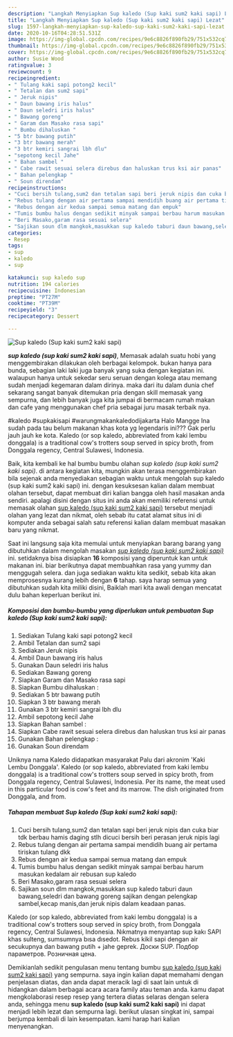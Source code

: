 ```yaml
---
description: "Langkah Menyiapkan Sup kaledo (Sup kaki sum2 kaki sapi) Lezat"
title: "Langkah Menyiapkan Sup kaledo (Sup kaki sum2 kaki sapi) Lezat"
slug: 1597-langkah-menyiapkan-sup-kaledo-sup-kaki-sum2-kaki-sapi-lezat
date: 2020-10-16T04:28:51.531Z
image: https://img-global.cpcdn.com/recipes/9e6c8826f890fb29/751x532cq70/sup-kaledo-sup-kaki-sum2-kaki-sapi-foto-resep-utama.jpg
thumbnail: https://img-global.cpcdn.com/recipes/9e6c8826f890fb29/751x532cq70/sup-kaledo-sup-kaki-sum2-kaki-sapi-foto-resep-utama.jpg
cover: https://img-global.cpcdn.com/recipes/9e6c8826f890fb29/751x532cq70/sup-kaledo-sup-kaki-sum2-kaki-sapi-foto-resep-utama.jpg
author: Susie Wood
ratingvalue: 3
reviewcount: 9
recipeingredient:
- " Tulang kaki sapi potong2 kecil"
- " Tetalan dan sum2 sapi"
- " Jeruk nipis"
- " Daun bawang iris halus"
- " Daun seledri iris halus"
- " Bawang goreng"
- " Garam dan Masako rasa sapi"
- " Bumbu dihaluskan "
- "5 btr bawang putih"
- "3 btr bawang merah"
- "3 btr kemiri sangrai lbh dlu"
- "sepotong kecil Jahe"
- " Bahan sambel "
- " Cabe rawit sesuai selera direbus dan haluskan trus ksi air panas"
- " Bahan pelengkap "
- " Soun direndam"
recipeinstructions:
- "Cuci bersih tulang,sum2 dan tetalan sapi beri jeruk nipis dan cuka biar tdk berbau hamis daging stlh dicuci bersih beri perasan jeruk nipis lagi"
- "Rebus tulang dengan air pertama sampai mendidih buang air pertama tiriskan tulang dkk"
- "Rebus dengan air kedua sampai semua matang dan empuk"
- "Tumis bumbu halus dengan sedikit minyak sampai berbau harum masukan kedalam air rebusan sup kaledo"
- "Beri Masako,garam rasa sesuai selera"
- "Sajikan soun dlm mangkok,masukkan sup kaledo taburi daun bawang,seledri dan bawang goreng sajikan dengan pelengkap sambel,kecap manis,dan jeruk nipis dalam keadaan panas."
categories:
- Resep
tags:
- sup
- kaledo
- sup

katakunci: sup kaledo sup 
nutrition: 194 calories
recipecuisine: Indonesian
preptime: "PT27M"
cooktime: "PT39M"
recipeyield: "3"
recipecategory: Dessert

---
```



![Sup kaledo (Sup kaki sum2 kaki sapi)](https://img-global.cpcdn.com/recipes/9e6c8826f890fb29/751x532cq70/sup-kaledo-sup-kaki-sum2-kaki-sapi-foto-resep-utama.jpg)

<b><i>sup kaledo (sup kaki sum2 kaki sapi)</i></b>, Memasak adalah suatu hobi yang menggembirakan dilakukan oleh berbagai kelompok. bukan hanya para bunda, sebagian laki laki juga banyak yang suka dengan kegiatan ini. walaupun hanya untuk sekedar seru seruan dengan kolega atau memang sudah menjadi kegemaran dalam dirinya. maka dari itu dalam dunia chef sekarang sangat banyak ditemukan pria dengan skill memasak yang sempurna, dan lebih banyak juga kita jumpai di bermacam rumah makan dan cafe yang menggunakan chef pria sebagai juru masak terbaik nya.

#kaledo #supkakisapi #warungmakankaledodijakarta Halo Mangge Ina sudah pada tau belum makanan khas kota yg legendaris ini??? Gak perlu jauh jauh ke kota. Kaledo (or sop kaledo, abbreviated from kaki lembu donggala) is a traditional cow&#39;s trotters soup served in spicy broth, from Donggala regency, Central Sulawesi, Indonesia.

Baik, kita kembali ke hal bumbu bumbu olahan <i>sup kaledo (sup kaki sum2 kaki sapi)</i>. di antara kegiatan kita, mungkin akan terasa menggembirakan bila sejenak anda menyediakan sebagian waktu untuk mengolah sup kaledo (sup kaki sum2 kaki sapi) ini. dengan kesuksesan kalian dalam membuat olahan tersebut, dapat membuat diri kalian bangga oleh hasil masakan anda sendiri. apalagi disini dengan situs ini anda akan memiliki referensi untuk memasak olahan <u>sup kaledo (sup kaki sum2 kaki sapi)</u> tersebut menjadi olahan yang lezat dan nikmat, oleh sebab itu catat alamat situs ini di komputer anda sebagai salah satu referensi kalian dalam membuat masakan baru yang nikmat.


Saat ini langsung saja kita memulai untuk menyiapkan barang barang yang dibutuhkan dalam mengolah masakan <u><i>sup kaledo (sup kaki sum2 kaki sapi)</i></u> ini. setidaknya bisa disiapkan <b>16</b> komposisi yang diperuntuk kan untuk makanan ini. biar berikutnya dapat membuahkan rasa yang yummy dan menggugah selera. dan juga sediakan waktu kita sedikit, sebab kita akan memprosesnya kurang lebih dengan <b>6</b> tahap. saya harap semua yang dibutuhkan sudah kita miliki disini, Baiklah mari kita awali dengan mencatat dulu bahan keperluan berikut ini.

<!--inarticleads1-->

##### Komposisi dan bumbu-bumbu yang diperlukan untuk pembuatan Sup kaledo (Sup kaki sum2 kaki sapi):

1. Sediakan  Tulang kaki sapi potong2 kecil
1. Ambil  Tetalan dan sum2 sapi
1. Sediakan  Jeruk nipis
1. Ambil  Daun bawang iris halus
1. Gunakan  Daun seledri iris halus
1. Sediakan  Bawang goreng
1. Siapkan  Garam dan Masako rasa sapi
1. Siapkan  Bumbu dihaluskan :
1. Sediakan 5 btr bawang putih
1. Siapkan 3 btr bawang merah
1. Gunakan 3 btr kemiri sangrai lbh dlu
1. Ambil sepotong kecil Jahe
1. Siapkan  Bahan sambel :
1. Siapkan  Cabe rawit sesuai selera direbus dan haluskan trus ksi air panas
1. Gunakan  Bahan pelengkap :
1. Gunakan  Soun direndam


Uniknya nama Kaledo didapatkan masyarakat Palu dari akronim &#39;Kaki Lembu Donggala&#39;. Kaledo (or sop kaledo, abbreviated from kaki lembu donggala) is a traditional cow&#39;s trotters soup served in spicy broth, from Donggala regency, Central Sulawesi, Indonesia. Per its name, the meat used in this particular food is cow&#39;s feet and its marrow. The dish originated from Donggala, and from. 

<!--inarticleads2-->

##### Tahapan membuat Sup kaledo (Sup kaki sum2 kaki sapi):

1. Cuci bersih tulang,sum2 dan tetalan sapi beri jeruk nipis dan cuka biar tdk berbau hamis daging stlh dicuci bersih beri perasan jeruk nipis lagi
1. Rebus tulang dengan air pertama sampai mendidih buang air pertama tiriskan tulang dkk
1. Rebus dengan air kedua sampai semua matang dan empuk
1. Tumis bumbu halus dengan sedikit minyak sampai berbau harum masukan kedalam air rebusan sup kaledo
1. Beri Masako,garam rasa sesuai selera
1. Sajikan soun dlm mangkok,masukkan sup kaledo taburi daun bawang,seledri dan bawang goreng sajikan dengan pelengkap sambel,kecap manis,dan jeruk nipis dalam keadaan panas.


Kaledo (or sop kaledo, abbreviated from kaki lembu donggala) is a traditional cow&#39;s trotters soup served in spicy broth, from Donggala regency, Central Sulawesi, Indonesia. Nıkmatnya menyantap sup kakı SAPI khas sulteng, sumsumnya bısa dısedot. Rebus kikil sapi dengan air secukupnya dan bawang putih + jahe geprek. Доски SUP. Подбор параметров. Розничная цена. 

Demikianlah sedikit pengulasan menu tentang bumbu <u>sup kaledo (sup kaki sum2 kaki sapi)</u> yang sempurna. saya ingin kalian dapat memahami dengan penjelasan diatas, dan anda dapat meracik lagi di saat lain untuk di hidangkan dalam berbagai acara acara family atau teman anda. kamu dapat mengkolaborasi resep resep yang tertera diatas selaras dengan selera anda, sehingga menu <b>sup kaledo (sup kaki sum2 kaki sapi)</b> ini dapat menjadi lebih lezat dan sempurna lagi. berikut ulasan singkat ini, sampai berjumpa kembali di lain kesempatan. kami harap hari kalian menyenangkan.
